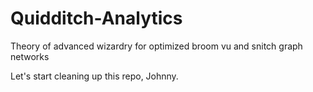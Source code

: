 Quidditch-Analytics
===================

Theory of advanced wizardry for optimized broom vu and snitch graph networks  

Let's start cleaning up this repo, Johnny.
